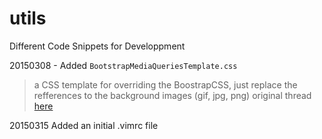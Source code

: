 # utils
Different Code Snippets for Developpment

20150308 - Added `BootstrapMediaQueriesTemplate.css`
> a CSS template for overriding the BoostrapCSS, just replace the refferences to the background images (gif, jpg, png)
> original thread [here](http://www.webdesignerforum.co.uk/topic/71672-bootstrap-responsive-image-full-page-background-image/)

20150315 Added an initial .vimrc file
